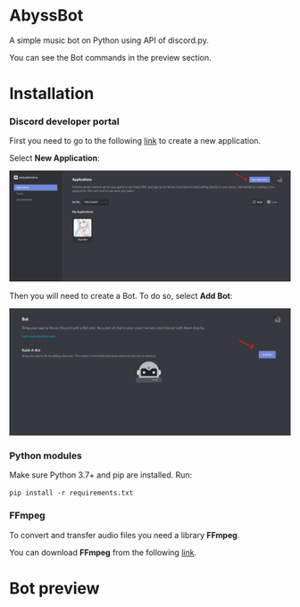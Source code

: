 # AbyssBot
A simple music bot on Python using API of discord.py.

You can see the Bot commands in the preview section.

# Installation

### Discord developer portal
First you need to go to the following [link](https://discord.com/developers/applications) to create a new application. 

Select **New Application**:

![](README_images/new_application.PNG)

Then you will need to create a Bot. To do so, select **Add Bot**:

![](README_images/add_bot.PNG)

### Python modules
Make sure Python 3.7+ and pip are installed. Run:

```pip install -r requirements.txt```

### FFmpeg
To convert and transfer audio files you need a library **FFmpeg**.

You can download **FFmpeg** from the following [link](https://ffmpeg.org/download.html).

# Bot preview
